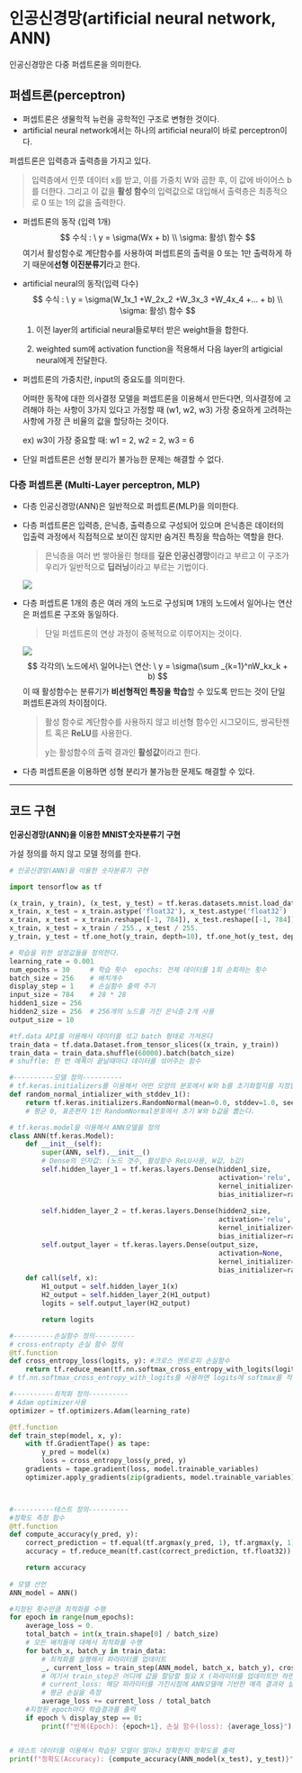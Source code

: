 # 인공신경망(artificial neural network, ANN)

인공신경망은 다중 퍼셉트론을 의미한다.

## 퍼셉트론(perceptron)

- 퍼셉트론은 생물학적 뉴런을 공학적인 구조로 변형한 것이다.
- artificial neural network에서는 하나의 artificial neural이 바로 perceptron이다.

퍼셉트론은 입력층과 출력층을 가지고 있다.

> 입력층에서 인풋 데이터 x를 받고, 이를 가중치 W와 곱한 후, 이 값에 바이어스 b를 더한다. 그리고 이 값을 **활성 함수**의 입력값으로 대입해서 출력층은 최종적으로 0 또는 1의 값을 출력한다. 



- 퍼셉트론의 동작 (입력 1개)
  $$
  수식 : \ y = \sigma(Wx + b) \\ \sigma: 활성\ 함수
  $$
  여기서 활성함수로 계단함수를 사용하여 퍼셉트론의 출력을 0 또는 1만 출력하게 하기 때문에**선형 이진분류기**라고 한다.
  
- artificial neural의 동작(입력 다수)
$$
  수식 : \ y = \sigma(W_1x_1 +W_2x_2 +W_3x_3 +W_4x_4 +... + b) \\ \sigma: 활성\ 함수
$$
  
  
  1. 이전 layer의 artificial neural들로부터 받은 weight들을 합한다.
  
  2.  weighted sum에 activation function을 적용해서 다음 layer의 artigicial neural에게 전달한다.



- 퍼셉트론의 가중치란, input의 중요도를 의미한다.

  어떠한 동작에 대한 의사결정 모델을 퍼셉트론을 이용해서 만든다면, 의사결정에 고려해야 하는 사항이 3가지 있다고 가정할 때 (w1, w2, w3) 가장 중요하게 고려하는 사항에 가장 큰 비율의 값을 할당하는 것이다.

  ex) w3이 가장 중요할 때: w1 = 2, w2 = 2, w3 = 6

- 단일 퍼셉트론은 선형 분리가 불가능한 문제는 해결할 수 없다.

### 다층 퍼셉트론 (Multi-Layer perceptron, MLP)

- 다층 인공신경망(ANN)은 일반적으로 퍼셉트론(MLP)을 의미한다.

- 다층 퍼셉트론은 입력층, 은닉층, 출력층으로 구성되어 있으며 은닉층은 데이터의 입출력 과정에서 직접적으로 보이진 않지만 숨겨진 특징을 학습하는 역할을 한다.

  > 은닉층을 여러 번 쌓아올린 형태를 **깊은 인공신경망**이라고 부르고 이 구조가 우리가 일반적으로 **딥러닝**이라고 부르는 기법이다.

  ![](https://wikidocs.net/images/page/49071/multilayerperceptron.PNG)

- 다층 퍼셉트론 1개의 층은 여러 개의 노드로 구성되며 1개의 노드에서 일어나는 연산은 퍼셉트론 구조와 동일하다.

  > 단일 퍼셉트론의 연상 과정이 중복적으로 이루어지는 것이다.

  ![](https://clickai.ai/assets/img/img_blog_post_3_2.png)
  $$
  각각의\ 노드에서\ 일어나는\ 연산: \ y = \sigma(\sum _{k=1}^nW_kx_k + b)
  $$
  이 때 활성함수는 분류기가 **비선형적인 특징을 학습**할 수 있도록 만드는 것이 단일 퍼셉트론과의 차이점이다.

  > 활성 함수로 계단함수를 사용하지 않고 비선형 함수인 시그모이드, 쌍곡탄젠트 혹은 **ReLU**를 사용한다.
  >
  > y는 활성함수의 출력 결과인 **활성값**이라고 한다.

- 다층 퍼셉트론을 이용하면 성형 분리가 불가능한 문제도 해결할 수 있다.



---



## 코드 구현

**인공신경망(ANN)을 이용한 MNIST숫자분류기 구현**

가설 정의를 하지 않고 모델 정의를 한다.

```python
# 인공신경망(ANN)을 이용한 숫자분류기 구현

import tensorflow as tf

(x_train, y_train), (x_test, y_test) = tf.keras.datasets.mnist.load_data() 
x_train, x_test = x_train.astype('float32'), x_test.astype('float32')
x_train, x_test = x_train.reshape([-1, 784]), x_test.reshape([-1, 784])
x_train, x_test = x_train / 255., x_test / 255.
y_train, y_test = tf.one_hot(y_train, depth=10), tf.one_hot(y_test, depth=10)

# 학습을 위한 설정값들을 정의한다.
learning_rate = 0.001
num_epochs = 30     # 학습 횟수  epochs: 전체 데이터를 1회 순회하는 횟수
batch_size = 256    # 배치개수
display_step = 1    # 손실함수 출력 주기
input_size = 784    # 28 * 28
hidden1_size = 256
hidden2_size = 256  # 256개의 노드를 가진 은닉층 2개 사용
output_size = 10

#tf.data API를 이용해서 데이터를 섞고 batch 형태로 가져온다
train_data = tf.data.Dataset.from_tensor_slices((x_train, y_train))
train_data = train_data.shuffle(60000).batch(batch_size)
# shuffle: 한 번 에폭이 끝날때마다 데이터를 섞어주는 함수

#----------모델 정의----------
# tf.keras.initializers를 이용해서 어떤 모양의 분포에서 W와 b를 초기화할지를 지정할 수 있는 함수
def random_normal_intializer_with_stddev_1(): 
    return tf.keras.initializers.RandomNormal(mean=0.0, stddev=1.0, seed=None)
    # 평균 0, 표준편자 1인 RandomNormal분포에서 초기 W와 b값을 뽑는다.

# tf.keras.model을 이용해서 ANN모델을 정의
class ANN(tf.keras.Model):
    def __init__(self):
        super(ANN, self).__init__()
        # Dense의 인자값: (노드 갯수, 활성함수 ReLU사용, W값, b값)
        self.hidden_layer_1 = tf.keras.layers.Dense(hidden1_size,
                                                    activation='relu',
                                                    kernel_initializer=random_normal_intializer_with_stddev_1(),
                                                    bias_initializer=random_normal_intializer_with_stddev_1())
        
        self.hidden_layer_2 = tf.keras.layers.Dense(hidden2_size,
                                                    activation='relu',
                                                    kernel_initializer=random_normal_intializer_with_stddev_1(),
                                                    bias_initializer=random_normal_intializer_with_stddev_1())
        self.output_layer = tf.keras.layers.Dense(output_size,
                                                    activation=None,
                                                    kernel_initializer=random_normal_intializer_with_stddev_1(),
                                                    bias_initializer=random_normal_intializer_with_stddev_1())
    def call(self, x):
        H1_output = self.hidden_layer_1(x)
        H2_output = self.hidden_layer_2(H1_output)
        logits = self.output_layer(H2_output)

        return logits

#----------손실함수 정의----------
# cross-entropty 손실 함수 정의
@tf.function
def cross_entropy_loss(logits, y): #크로스 엔트로피 손실함수
    return tf.reduce_mean(tf.nn.softmax_cross_entropy_with_logits(logits = logits, labels = y))
# tf.nn.softmax_cross_entropy_with_logits를 사용하면 logits에 softmax를 적용하고 y와 비교를 수행하여 cross-entropy를 계산한다.

#----------최적화 정의----------
# Adam optimizer사용
optimizer = tf.optimizers.Adam(learning_rate)

@tf.function
def train_step(model, x, y):
    with tf.GradientTape() as tape:
        y_pred = model(x)
        loss = cross_entropy_loss(y_pred, y)
    gradients = tape.gradient(loss, model.trainable_variables)
    optimizer.apply_gradients(zip(gradients, model.trainable_variables))



#----------테스트 정의----------
#정확도 측정 함수
@tf.function 
def compute_accuracy(y_pred, y): 
    correct_prediction = tf.equal(tf.argmax(y_pred, 1), tf.argmax(y, 1))
    accuracy = tf.reduce_mean(tf.cast(correct_prediction, tf.float32))

    return accuracy
   
# 모델 선언
ANN_model = ANN()

#지정된 횟수만큼 최적화를 수행
for epoch in range(num_epochs):
    average_loss = 0.
    total_batch = int(x_train.shape[0] / batch_size)
    # 모든 배치들에 대해서 최적화를 수행
    for batch_x, batch_y in train_data:
        # 최적화를 실행해서 파라미터를 업데이트
        _, current_loss = train_step(ANN_model, batch_x, batch_y), cross_entropy_loss(ANN_model(batch_x),batch_y)
        # 여기서 train_step은 어디에 값을 할당할 필요 X (파라미터를 업데이트만 하면 됨)
        # current_loss: 해당 파라미터를 가진시점에 ANN모델에 기반한 예측 결과와 실제 결과간 cross_entropy를 계산해서 손실함수를 할당
        # 평균 손실을 측정
        average_loss += current_loss / total_batch
    #지정된 epoch마다 학습결과를 출력
    if epoch % display_step == 0:
        print(f"반복(Epoch): {epoch+1}, 손실 함수(loss): {average_loss}")


# 테스트 데이터를 이용해서 학습된 모델이 얼마나 정확한지 정확도를 출력
print(f"정확도(Accuracy): {compute_accuracy(ANN_model(x_test), y_test)}")
```

